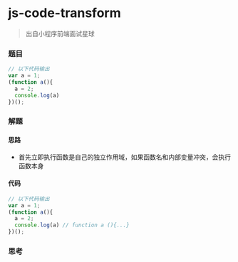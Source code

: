 # js-code-transform

> 出自小程序前端面试星球

### 题目

```javascript
// 以下代码输出
var a = 1;
(function a(){
  a = 2;
  console.log(a)
})();
```



### 解题

#### 思路

* 首先立即执行函数是自己的独立作用域，如果函数名和内部变量冲突，会执行函数本身

#### 代码

```javascript
// 以下代码输出
var a = 1;
(function a(){
  a = 2;
  console.log(a) // function a (){...}
})();
```



### 思考

